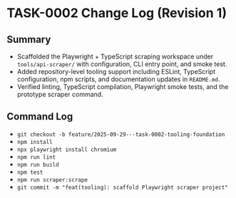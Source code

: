 # TASK-0002 Change Log (Revision 1)

## Summary
- Scaffolded the Playwright + TypeScript scraping workspace under `tools/api-scraper/` with configuration, CLI entry point, and smoke test.
- Added repository-level tooling support including ESLint, TypeScript configuration, npm scripts, and documentation updates in `README.md`.
- Verified linting, TypeScript compilation, Playwright smoke tests, and the prototype scraper command.

## Command Log
- `git checkout -b feature/2025-09-29---task-0002-tooling-foundation`
- `npm install`
- `npx playwright install chromium`
- `npm run lint`
- `npm run build`
- `npm test`
- `npm run scraper:scrape`
- `git commit -m "feat(tooling): scaffold Playwright scraper project"`
